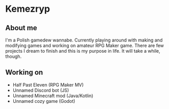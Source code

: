 # Kemezryp

## About me
I'm a Polish gamedew wannabe. Currently playing around with making and modifying games and working on amateur RPG Maker game. There are few projects I dream to finish and this is my purpose in life. It will take a while, though.
## Working on
- Half Past Eleven (RPG Maker MV)
- Unnamed Discord bot (JS)
- Unnamed Minecraft mod (Java/Kotlin)
- Unnamed cozy game (Godot)
